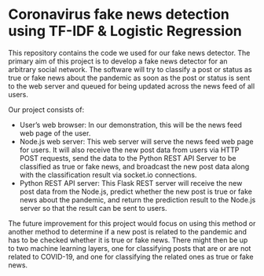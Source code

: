 # Coronavirus fake news detection using TF-IDF & Logistic Regression

This repository contains the code we used for our fake news detector. The primary aim of this project is to develop a fake news detector for an arbitrary social network. The software will try to classify a post or status as true or fake news about the pandemic as soon as the post or status is sent to the web server and queued for being updated across the news feed of all users.

Our project consists of:
- User’s web browser: In our demonstration, this will be the news feed web page of the user.
- Node.js web server: This web server will serve the news feed web page for users. It will also receive the new post data from users via HTTP POST requests, send the data to the Python REST API Server to be classified as true or fake news, and broadcast the new post data along with the classification result via socket.io connections.
- Python REST API server: This Flask REST server will receive the new post data from the Node.js, predict whether the new post is true or fake news about the pandemic, and return the prediction result to the Node.js server so that the result can be sent to users.

The future improvement for this project would focus on using this method or another method to determine if a new post is related to the pandemic and has to be checked whether it is true or fake news. There might then be up to two machine learning layers, one for classifying posts that are or are not related to COVID-19, and one for classifying the related ones as true or fake news. 
